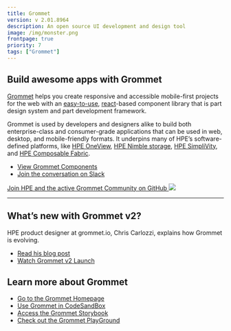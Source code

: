 ```yaml
---
title: Grommet
version: v 2.01.8964
description: An open source UI development and design tool
image: /img/monster.png
frontpage: true
priority: 7
tags: ["Grommet"]
---
```

## Build awesome apps with Grommet

[Grommet](https://v2.grommet.io/) helps you create responsive and accessible mobile-first projects for the web with an [easy-to-use](https://v2.grommet.io/components), [react](https://reactjs.org/)-based component library that is part design system and part development framework.

Grommet is used by developers and designers alike to build both enterprise-class and consumer-grade applications that can be used in web, desktop, and mobile-friendly formats. It underpins many of HPE’s software-defined platforms, like [HPE OneView](https://www.hpe.com/us/en/integrated-systems/software.html), [HPE Nimble storage](https://developer.hpe.com/platform/nimble-storage/home), [HPE SimpliVity](https://www.hpe.com/us/en/integrated-systems/simplivity.html), and [HPE Composable Fabric](https://www.hpe.com/us/en/integrated-systems/composable-fabric.html).

- [View Grommet Components](https://v2.grommet.io/components)
- [Join the conversation on Slack](https://grommet.slack.com/)

[Join HPE and the active Grommet Community on GitHub ![](Github)](https://github.com/grommet/grommet) 

---

## What’s new with Grommet v2?

HPE product designer at grommet.io, Chris Carlozzi, explains how Grommet is evolving.

- [Read his blog post](https://medium.com/grommet-io/whats-new-with-grommet-2-2f1883a91acb)
- [Watch Grommet v2 Launch](https://www.youtube.com/watch?v=WOy7qdNN1Fg&t=5108s)

## Learn more about Grommet

- [Go to the Grommet Homepage](https://v2.grommet.io/)
- [Use Grommet in CodeSandBox](https://codesandbox.io/s/github/grommet/grommet-sandbox?initialpath=box&module=%2Fsrc%2FBox.js)
- [Access the Grommet Storybook](https://storybook.grommet.io/?path=/story/components--all)
- [Check out the Grommet PlayGround](https://v2.grommet.io/play)